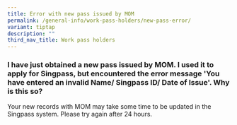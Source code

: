 ```yaml
---
title: Error with new pass issued by MOM
permalink: /general-info/work-pass-holders/new-pass-error/
variant: tiptap
description: ""
third_nav_title: Work pass holders
---
```

<h3>I have just obtained a new pass issued by MOM. I used it to apply for Singpass, but encountered the error message 'You have entered an invalid Name/ Singpass ID/ Date of Issue'. Why is this so?</h3>
<p>Your new records with MOM may take some time to be updated in the Singpass
system. Please try again after 24 hours.</p>
<p></p>